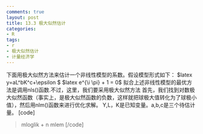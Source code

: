 ```yaml
---
comments: true
layout: post
title: 13.3 极大似然估计
categories:
- R
tags:
- r
- 极大似然估计
- 计量经济学
---
```


下面用极大似然方法来估计一个非线性模型的系数。假设模型形式如下：
$latex y=aL^bK^c+\epsilon $
$latex e^{\i \pi} + 1 = 0$
拟合上述非线性模型的最优方法是调用nls()函数.不过，这里，我们要采用极大似然方法
首先，我们找到对数极大似然函数（事实上，是极大似然函数的负数，这样就把球极大值转化为了球极小值），然后用nlm()函数来进行优化求解。
Y,L，K是已知变量。a,b,c是三个待估计量。
[code]
> mloglik + n mlem [/code] 
